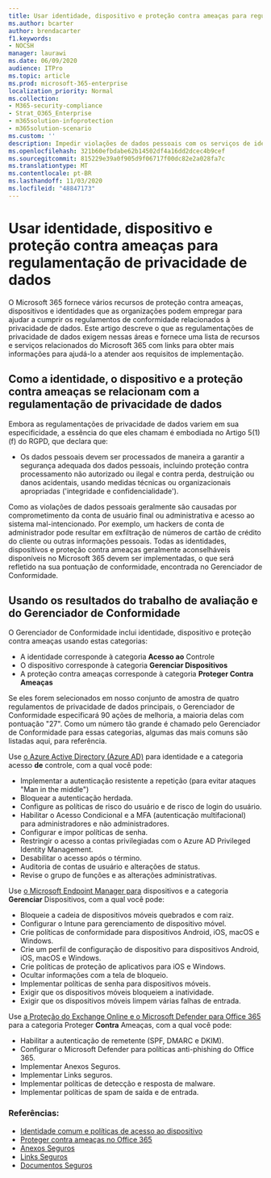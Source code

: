 ```yaml
---
title: Usar identidade, dispositivo e proteção contra ameaças para regulamentação de privacidade de dados
ms.author: bcarter
author: brendacarter
f1.keywords:
- NOCSH
manager: laurawi
ms.date: 06/09/2020
audience: ITPro
ms.topic: article
ms.prod: microsoft-365-enterprise
localization_priority: Normal
ms.collection:
- M365-security-compliance
- Strat_O365_Enterprise
- m365solution-infoprotection
- m365solution-scenario
ms.custom: ''
description: Impedir violações de dados pessoais com os serviços de identidade, dispositivo e proteção contra ameaças do Microsoft 365.
ms.openlocfilehash: 321b60efbdabe62b14502df4a16dd2dcec4b9cef
ms.sourcegitcommit: 815229e39a0f905d9f06717f00dc82e2a028fa7c
ms.translationtype: MT
ms.contentlocale: pt-BR
ms.lasthandoff: 11/03/2020
ms.locfileid: "48847173"
---
```

# <a name="use-identity-device-and-threat-protection-for-data-privacy-regulation"></a>Usar identidade, dispositivo e proteção contra ameaças para regulamentação de privacidade de dados

O Microsoft 365 fornece vários recursos de proteção contra ameaças, dispositivos e identidades que as organizações podem empregar para ajudar a cumprir os regulamentos de conformidade relacionados à privacidade de dados. Este artigo descreve o que as regulamentações de privacidade de dados exigem nessas áreas e fornece uma lista de recursos e serviços relacionados do Microsoft 365 com links para obter mais informações para ajudá-lo a atender aos requisitos de implementação.

## <a name="how-identity-device-and-threat-protection-relate-to-data-privacy-regulation"></a>Como a identidade, o dispositivo e a proteção contra ameaças se relacionam com a regulamentação de privacidade de dados

Embora as regulamentações de privacidade de dados variem em sua especificidade, a essência do que eles chamam é embodiada no Artigo 5(1)(f) do RGPD, que declara que: 

- Os dados pessoais devem ser processados de maneira a garantir a segurança adequada dos dados pessoais, incluindo proteção contra processamento não autorizado ou ilegal e contra perda, destruição ou danos acidentais, usando medidas técnicas ou organizacionais apropriadas ('integridade e confidencialidade').

Como as violações de dados pessoais geralmente são causadas por comprometimento da conta de usuário final ou administrativa e acesso ao sistema mal-intencionado. Por exemplo, um hackers de conta de administrador pode resultar em exfiltração de números de cartão de crédito do cliente ou outras informações pessoais. Todas as identidades, dispositivos e proteção contra ameaças geralmente aconselháveis disponíveis no Microsoft 365 devem ser implementadas, o que será refletido na sua pontuação de conformidade, encontrada no Gerenciador de Conformidade.

## <a name="using-the-results-of-your-assessment-work-and-compliance-manager"></a>Usando os resultados do trabalho de avaliação e do Gerenciador de Conformidade

O Gerenciador de Conformidade inclui identidade, dispositivo e proteção contra ameaças usando estas categorias:

- A identidade corresponde à categoria **Acesso ao** Controle
- O dispositivo corresponde à categoria **Gerenciar Dispositivos**
- A proteção contra ameaças corresponde à categoria **Proteger Contra Ameaças**
 
Se eles forem selecionados em nosso conjunto de amostra de quatro regulamentos de privacidade de dados principais, o Gerenciador de Conformidade especificará 90 ações de melhoria, a maioria delas com pontuação "27". Como um número tão grande é chamado pelo Gerenciador de Conformidade para essas categorias, algumas das mais comuns são listadas aqui, para referência.

Use [o Azure Active Directory (Azure AD)](https://azure.microsoft.com/services/active-directory/) para identidade e a categoria acesso **de** controle, com a qual você pode:

- Implementar a autenticação resistente a repetição (para evitar ataques "Man in the middle")
- Bloquear a autenticação herdada.
- Configure as políticas de risco do usuário e de risco de login do usuário.
- Habilitar o Acesso Condicional e a MFA (autenticação multifacional) para administradores e não administradores.
- Configurar e impor políticas de senha.
- Restringir o acesso a contas privilegiadas com o Azure AD Privileged Identity Management.
- Desabilitar o acesso após o término.
- Auditoria de contas de usuário e alterações de status.
- Revise o grupo de funções e as alterações administrativas.

Use [o Microsoft Endpoint Manager para](https://www.microsoft.com/microsoft-365/microsoft-endpoint-manager) dispositivos e a categoria **Gerenciar** Dispositivos, com a qual você pode:

- Bloqueie a cadeia de dispositivos móveis quebrados e com raiz.
- Configurar o Intune para gerenciamento de dispositivo móvel.
- Crie políticas de conformidade para dispositivos Android, iOS, macOS e Windows.
- Crie um perfil de configuração de dispositivo para dispositivos Android, iOS, macOS e Windows.
- Crie políticas de proteção de aplicativos para iOS e Windows.
- Ocultar informações com a tela de bloqueio.
- Implementar políticas de senha para dispositivos móveis.
- Exigir que os dispositivos móveis bloqueiem a inatividade.
- Exigir que os dispositivos móveis limpem várias falhas de entrada.

Use [a Proteção do Exchange Online e o Microsoft Defender para Office 365](../security/office-365-security/office-365-atp.md) para a categoria Proteger **Contra** Ameaças, com a qual você pode:

- Habilitar a autenticação de remetente (SPF, DMARC e DKIM).
- Configurar o Microsoft Defender para políticas anti-phishing do Office 365.
- Implementar Anexos Seguros.
- Implementar Links seguros.
- Implementar políticas de detecção e resposta de malware.
- Implementar políticas de spam de saída e de entrada.

### <a name="references"></a>Referências:

- [Identidade comum e políticas de acesso ao dispositivo](../security/office-365-security/identity-access-policies.md)
- [Proteger contra ameaças no Office 365](https://support.office.com/article/protect-against-threats-in-office-365-b10023f6-f30f-45d3-b3ad-b71aa4aa0d58)
- [Anexos Seguros](../security/office-365-security/atp-safe-attachments.md)
- [Links Seguros](../security/office-365-security/atp-safe-links.md)
- [Documentos Seguros](../security/office-365-security/safe-docs.md)
